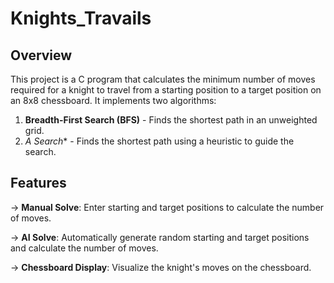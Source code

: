 # Knights_Travails

## Overview

This project is a C program that calculates the minimum number of moves required for a knight to travel from a starting position to a target position on an 8x8 chessboard. It implements two algorithms:

1. **Breadth-First Search (BFS)** - Finds the shortest path in an unweighted grid.
2. **A* Search** - Finds the shortest path using a heuristic to guide the search.

## Features

-> **Manual Solve**: Enter starting and target positions to calculate the number of moves.

-> **AI Solve**: Automatically generate random starting and target positions and calculate the number of moves.

-> **Chessboard Display**: Visualize the knight's moves on the chessboard.


